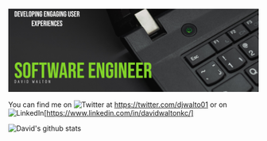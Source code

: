 ![Header](https://raw.githubusercontent.com/djwalto/djwalto/master/DavidBanner.png)

You can find me on ![Twitter](http://i.imgur.com/wWzX9uB.png) at https://twitter.com/djwalto01 or on ![LinkedIn](https://raw.githubusercontent.com/MartinHeinz/MartinHeinz/master/linkedin-3-16.png)[https://www.linkedin.com/in/davidwaltonkc/]


![David's github stats](https://github-readme-stats.vercel.app/api?username=djwalto&theme=dark&show_icons=true) 

[material-palenight_repo]: https://github-readme-stats.vercel.app/api/pin/?username=anuraghazra&repo=github-readme-stats&cache_seconds=86400&theme=material-palenight

[default_repo]: https://github-readme-stats.vercel.app/api/pin/?username=anuraghazra&repo=CheckUP&cache_seconds=86400&theme=default
<!--
**djwalto/djwalto** is a ✨ _special_ ✨ repository because its `README.md` (this file) appears on your GitHub profile.

Here are some ideas to get you started:

- 🔭 I’m currently working on ...
- 🌱 I’m currently learning ...
- 👯 I’m looking to collaborate on ...
- 🤔 I’m looking for help with ...
- 💬 Ask me about ...
- 📫 How to reach me: ...
- 😄 Pronouns: ...
- ⚡ Fun fact: ...
-->
